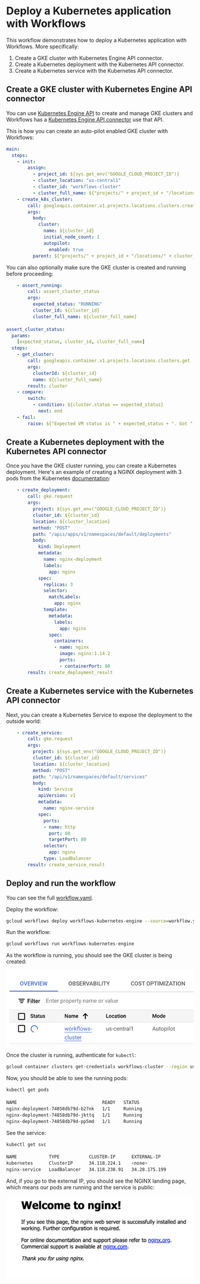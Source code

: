 # Deploy a Kubernetes application with Workflows

This workflow demonstrates how to deploy a Kubernetes application with
Workflows. More specifically:

1. Create a GKE cluster with Kubernetes Engine API connector.
1. Create a Kubernetes deployment with the Kubernetes API connector.
1. Create a Kubernetes service with the Kubernetes API connector.

## Create a GKE cluster with Kubernetes Engine API connector

You can use [Kubernetes Engine
API](https://cloud.google.com/kubernetes-engine/docs/reference/rest) to create
and manage GKE clusters and Workflows has a [Kubernetes Engine API
connector](https://cloud.google.com/workflows/docs/reference/googleapis/container/Overview)
use that API.

This is how you can create an auto-pilot enabled GKE cluster with Workflows:

```yaml
main:
  steps:
    - init:
        assign:
          - project_id: ${sys.get_env("GOOGLE_CLOUD_PROJECT_ID")}
          - cluster_location: "us-central1"
          - cluster_id: "workflows-cluster"
          - cluster_full_name: ${"projects/" + project_id + "/locations/" + cluster_location + "/clusters/" + cluster_id}
    - create_k8s_cluster:
        call: googleapis.container.v1.projects.locations.clusters.create
        args:
          body:
            cluster:
              name: ${cluster_id}
              initial_node_count: 1
              autopilot:
                enabled: true
          parent: ${"projects/" + project_id + "/locations/" + cluster_location}
```

You can also optionally make sure the GKE cluster is created and running before
proceeding:

```yaml
    - assert_running:
        call: assert_cluster_status
        args:
          expected_status: "RUNNING"
          cluster_id: ${cluster_id}
          cluster_full_name: ${cluster_full_name}

assert_cluster_status:
  params:
    [expected_status, cluster_id, cluster_full_name]
  steps:
    - get_cluster:
        call: googleapis.container.v1.projects.locations.clusters.get
        args:
          clusterId: ${cluster_id}
          name: ${cluster_full_name}
        result: cluster
    - compare:
        switch:
          - condition: ${cluster.status == expected_status}
            next: end
    - fail:
        raise: ${"Expected VM status is " + expected_status + ". Got " + cluster.status + " instead."}
```

## Create a Kubernetes deployment with the Kubernetes API connector

Once you have the GKE cluster running, you can create a Kubernetes deployment.
Here's an example of creating a NGINX deployment with 3 pods from the Kubernetes
[documentation](https://kubernetes.io/docs/concepts/workloads/controllers/deployment/):

```yaml
    - create_deployment:
        call: gke.request
        args:
          project: ${sys.get_env("GOOGLE_CLOUD_PROJECT_ID")}
          cluster_id: ${cluster_id}
          location: ${cluster_location}
          method: "POST"
          path: "/apis/apps/v1/namespaces/default/deployments"
          body:
            kind: Deployment
            metadata:
              name: nginx-deployment
              labels:
                app: nginx
            spec:
              replicas: 3
              selector:
                matchLabels:
                  app: nginx
              template:
                metadata:
                  labels:
                    app: nginx
                spec:
                  containers:
                  - name: nginx
                    image: nginx:1.14.2
                    ports:
                    - containerPort: 80
        result: create_deployment_result
```

## Create a Kubernetes service with the Kubernetes API connector

Next, you can create a Kubernetes Service to expose the deployment to the
outside world:

```yaml
    - create_service:
        call: gke.request
        args:
          project: ${sys.get_env("GOOGLE_CLOUD_PROJECT_ID")}
          cluster_id: ${cluster_id}
          location: ${cluster_location}
          method: "POST"
          path: "/api/v1/namespaces/default/services"
          body:
            kind: Service
            apiVersion: v1
            metadata:
              name: nginx-service
            spec:
              ports:
              - name: http
                port: 80
                targetPort: 80
              selector:
                app: nginx
              type: LoadBalancer
        result: create_service_result
```

## Deploy and run the workflow

You can see the full [workflow.yaml](./workflow.yaml).

Deploy the workflow:

```sh
gcloud workflows deploy workflows-kubernetes-engine --source=workflow.yaml
```

Run the workflow:

```sh
gcloud workflows run workflows-kubernetes-engine
```

As the workflow is running, you should see the GKE cluster is being created:

![GKE cluster](./images/gke-cluster.png)

Once the cluster is running, authenticate for `kubectl`:

```sh
gcloud container clusters get-credentials workflows-cluster --region us-central1 --project [your-project-id]
```

Now, you should be able to see the running pods:

```sh
kubectl get pods

NAME                                READY   STATUS
nginx-deployment-74858db79d-b27nk   1/1     Running
nginx-deployment-74858db79d-jkttq   1/1     Running
nginx-deployment-74858db79d-pp5md   1/1     Running
```

See the service:

```sh
kubectl get svc

NAME            TYPE           CLUSTER-IP      EXTERNAL-IP
kubernetes      ClusterIP      34.118.224.1    <none>
nginx-service   LoadBalancer   34.118.238.91   34.28.175.199
```

And, if you go to the external IP, you should see the NGINX landing page, which
means our pods are running and the service is public:

![NGINX service](./images/nginx-page.png)